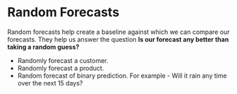 # Random Forecasts

Random forecasts help create a baseline against which we can compare our forecasts. They help us answer the question **Is our forecast any better than taking a random guess?**

  * Randomly forecast a customer.
  * Randomly forecast a product.
  * Random forecast of binary prediction. For example - Will it rain any time over the next 15 days?
